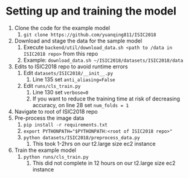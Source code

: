 # Setting up and training the model

1. Clone the code for the example model
	1. ```git clone https://github.com/yuanqing811/ISIC2018```
1. Download and stage the data for the sample model
	1. Execute ```backend/util/download_data.sh <path to /data in ISIC2018 repo>``` from this repo
	1. Example: ```download_data.sh ~/ISIC2018/datasets/ISIC2018/data```
1. Edits to ISIC2018 repo to avoid runtime errors
	1. Edit ```datasets/ISIC2018/__init__.py```
		1. Line 135 set ```anti_aliasing=False```
	1. Edit ```runs/cls_train.py```
		1. Line 130 set ```verbose=0```
		1. If you want to reduce the training time at risk of decreasing accuracy, on line 28 set ```num_folds = 1```
1. Navigate to root of ISIC2018 repo
1. Pre-process the image data
	1. ```pip install -r requirements.txt```
	1. ```export PYTHONPATH="$PYTHONPATH:<root of ISIC2018 repo>"```
	1. ```python datasets/ISIC2018/preprocess_data.py```
		1. This took 1-2hrs on our t2.large size ec2 instance
1. Train the example model
	1. ```python runs/cls_train.py```
		1. This did not complete in 12 hours on our t2.large size ec2 instance
